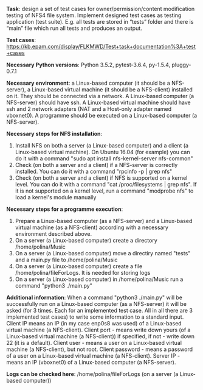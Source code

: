<b>Task</b>: design a set of test cases for owner/permission/content modification testing of NFS4 file system. 
Implement designed test cases as testing application (test suite). E.g. all tests are stored in “tests” folder 
and there is “main” file which run all tests and produces an output.

<b>Test cases</b>: https://kb.epam.com/display/FLKMWD/Test+task+documentation%3A+test+cases

<b>Necessary Python versions</b>: Python 3.5.2, pytest-3.6.4, py-1.5.4, pluggy-0.7.1

<b>Necessary environment</b>: a Linux-based computer (it should be a NFS-server), a Linux-based virtual machine (it should be a NFS-client) installed on it. They should be connected via a network. A Linux-based computer (a NFS-server) should have ssh. A Linux-based virtual machine should have ssh and 2 network adapters (NAT and a Host-only adapter named vboxnet0). A programme should be executed on a Linux-based computer (a NFS-server). 

<b>Necessary steps for NFS installation</b>:
  1. Install NFS on both a server (a Linux-based computer) and a client (a Linux-based virtual machine). On Ubuntu 16.04 (for example) you can do it with a command "sudo apt install nfs-kernel-server nfs-common"
  2. Check (on both a server and a client) if a NFS-server is correctly installed. You can do it with a command "rpcinfo -p | grep nfs"
  3. Check (on both a server and a client) if NFS is supported on a kernel level. You can do it with a command "cat /proc/filesystems | grep nfs". If it is not supported on a kernel level, run a command "modprobe nfs" to load a kernel's module manually


<b>Necessary steps for a programme execution</b>: 
  1. Prepare a Linux-based computer (as a NFS-server) and a Linux-based virtual machine (as a NFS-client) according with a necessary environment described above.  
  2. On a server (a Linux-based computer) create a directory /home/polina/Music
  3. On a server (a Linux-based computer) move a directiry named "tests" and a main.py file to /home/polina/Music
  4. On a server (a Linux-based computer) create a file /home/polina/fileForLogs. It is needed for storing logs
  5. On a server (a Linux-based computer) in /home/polina/Music run a command "python3 ./main.py"
  
 <b>Additional information</b>:
 When a command "python3 ./main.py" will be successfully run on a Linux-based computer (as a NFS-server) it will be asked (for 3 times. Each for an implemented test case. All in all there are 3 implemented test cases) to write some information to a standard input. Client IP means an IP (in my case enp0s8 was used) of a Linux-based virtual machine (a NFS-client). Client port - means write down yours (of a Linux-based virtual machine (a NFS-client)) if specified, if not - write down 22 (it is a default). Client user - means a user on a Linux-based virtual machine (a NFS-client), but not root. Client password - means a password of a user on a Linux-based virtual machine (a NFS-client). Server IP - means an IP (vboxnet0) of a Linux-based computer (a NFS-server).

<b>Logs can be checked here</b>: /home/polina/fileForLogs (on a server (a Linux-based computer))


